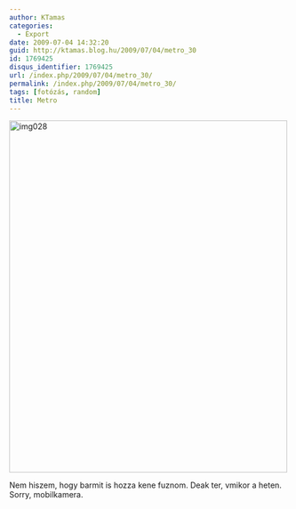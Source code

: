 ```yaml
---
author: KTamas
categories:
  - Export
date: 2009-07-04 14:32:20
guid: http://ktamas.blog.hu/2009/07/04/metro_30
id: 1769425
disqus_identifier: 1769425
url: /index.php/2009/07/04/metro_30/
permalink: /index.php/2009/07/04/metro_30/
tags: [fotózás, random]
title: Metro
---
```


[<img class="aligncenter size-full wp-image-663" title="img028" src="http://ktamas.blog.hu/media/image/200907/img028.jpg" alt="img028" width="500" height="633" />](http://ktamas.blog.hu/media/image/200907/img028.jpg) 

Nem hiszem, hogy barmit is hozza kene fuznom. Deak ter, vmikor a heten. Sorry, mobilkamera.
